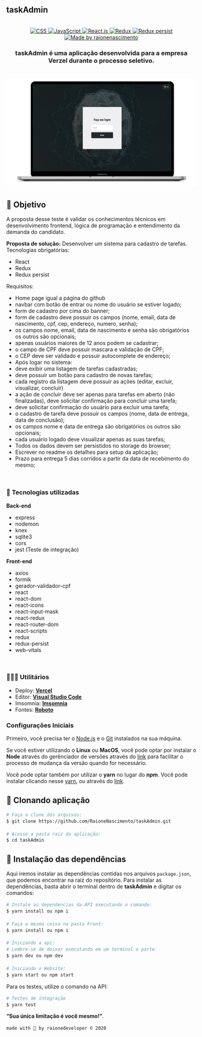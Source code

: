 ##  taskAdmin
<br>

<div align="center">

  <!-- HTML
  <a href="https://www.w3schools.com/tags/tag_doctype.asp" target="_blank">
    <img alt="HTML" src="https://img.shields.io/badge/HTML5%20-USED-%23435FB6">
  </a> -->

  <!-- CSS -->
  <a href="https://devdocs.io/css/" target="_blank">
    <img alt="CSS" src="https://img.shields.io/badge/CSS%20-USED-%232D40D2">
  </a>

  <!-- JavaScript -->
  <a href="https://www.javascript.com/" target="_blank">
    <img alt="JavaScript" src="https://img.shields.io/badge/TypeScript%20-USED-%23FFCF40">
  </a>

  <!-- ReactJS -->
  <a href="https://nodejs.org/en/" target="_blank">
    <img alt="React.js" src="https://img.shields.io/badge/ReactJS%20-USED-%2359c7ee">
  </a>

  <!-- Redux -->
  <a href="https://redux.js.org/" target="_blank">
    <img alt="Redux" src="https://img.shields.io/badge/Redux%20-USED-%23764abc">
  </a>

  <!-- Redux Persist -->
  <a href="https://github.com/rt2zz/redux-persist" target="_blank">
    <img alt="Redux persist" src="https://img.shields.io/badge/ReduxPersist%20-USED-%23835CC2">
  </a>

  <!-- RaioneNascimento -->
  <a href="https://raionenascimento.com.br">
    <img alt="Made by raionenascimento" src="https://img.shields.io/badge/made%20by-raionedeveloper-ed145b">
  </a>

</div>

<h3 align=center>

taskAdmin é uma aplicação desenvolvida para a empresa **Verzel** durante o processo seletivo.

</h3>

<h1 align=center>
  <img width="1000px"src="./front/src/assets/homepage.png" alt="Tela Web"/>
</h1>

<!-- 
## 🔎 **Veja o projeto**
Acesse a aplicação por aqui **[taskAdmin](https://taskadmin.raionenascimento.com.br/).** -->


## 🚀 **Objetivo**

<p align=justify>

A proposta desse teste é validar os conhecimentos técnicos em desenvolvimento frontend, lógica de programação e
entendimento da demanda do candidato.

**Proposta de solução:**
Desenvolver um sistema para cadastro de tarefas.
Tecnologias obrigatórias:
- React
- Redux
- Redux persist
  

Requisitos:
  - Home page igual a página do github
  - navbar com botão de entrar ou nome do usuário se estiver logado;
  - form de cadastro por cima do banner;
  - form de cadastro deve possuir os campos (nome, email, data de nascimento, cpf, cep, endereço, numero, senha);
  - os campos nome, email, data de nascimento e senha são obrigatórios os outros são opcionais;
  - apenas usuários maiores de 12 anos podem se cadastrar;
  - o campo de CPF deve possuir mascara e validação de CPF;
  - o CEP deve ser validado e possuir autocomplete de endereço;
  - Após logar no sistema:
  - deve exibir uma listagem de tarefas cadastradas;
  - deve possuir um botão para cadastro de novas tarefas;
  - cada registro da listagem deve possuir as ações (editar, excluir, visualizar, concluir)
  - a ação de concluir deve ser apenas para tarefas em aberto (não finalizadas), deve solicitar confirmação para concluir uma
  tarefa;
  - deve solicitar confirmação do usuário para excluir uma tarefa;
  - o cadastro de tarefa deve possuir os campos (nome, data de entrega, data de conclusão);
  - os campos nome e data de entrega são obrigatórios os outros são opcionais;
  - cada usuário logado deve visualizar apenas as suas tarefas;
  - Todos os dados devem ser persistidos no storage do browser;
  - Escrever no readme os detalhes para setup da aplicação;
  - Prazo para entrega 5 dias corridos a partir da data de recebimento do mesmo;
</p>

<br>

### 📑 **Tecnologias utilizadas**

  **Back-end**
  - express
  - nodemon 
  - knex 
  - sqlite3 
  - cors
  - jest (Teste de integração)
  
  **Front-end**
  - axios
  - formik
  - gerador-validador-cpf
  - react
  - react-dom
  - react-icons
  - react-input-mask
  - react-redux
  - react-router-dom
  - react-scripts
  - redux
  - redux-persist
  - web-vitals
  
<br>

### 👨🏽‍💻  **Utilitários**
  - Deploy: **[Vercel](https://vercel.com/)**
  - Editor: **[Visual Studio Code](https://code.visualstudio.com/download)** 
  - Imsomnia: **[Imsomnia](https://insomnia.rest/download/)**
  - Fontes: **[Roboto](https://fonts.google.com/specimen/Roboto)**


### **Configurações Iniciais**

Primeiro, você precisa ter o [Node.js](https://nodejs.org/en/download/) e o [Git](https://git-scm.com/) instalados na sua máquina. 

Se você estiver utilizando o **Linux** ou **MacOS**, você pode optar por instalar o **Node** através do gerênciador de versões através do [link](https://nodejs.org/en/download/package-manager/) para facilitar o processo de mudança da versão quando for necessário.

Você pode optar também por utilizar o **yarn** no lugar do **npm**. Você pode instalar clicando nesse [yarn](https://yarnpkg.com/), ou através do [link](https://classic.yarnpkg.com/pt-BR/docs/install/#debian-stable).


## 💾 **Clonando aplicação**

```sh
# Faça o clone dos arquivos:
$ git clone https://github.com/RaioneNascimento/taskAdmin.git

# Acesse a pasta raiz da aplicação:
$ cd taskAdmin
```

## 💽 **Instalação das dependências**

Aqui iremos instalar as dependências contidas nos arquivos `package.json`, que podemos encontrar na raíz do repositório. Para instalar as dependências, basta abrir o terminal dentro de **taskAdmin** e digitar os comandos:

```sh
# Instale as dependencias da API executando o comando:
$ yarn install ou npm i

# Faça a mesma coisa na pasta Front:
$ yarn install ou npm i

# Iniciando a api:
# Lembre-se de deixar executando em um terminal a parte.
$ yarn dev ou npm dev

# Iniciando o Website:
$ yarn start ou npm start
```
Para os testes, utilize o comando na API: 

```sh
# Testes de integração 
$ yarn test
```

**“Sua única limitação é você mesmo!”**.


`made with 💜 by raionedeveloper © 2020`
